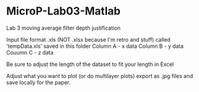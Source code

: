 MicroP-Lab03-Matlab
===================

Lab 3 moving average filter depth justification

Input file format
.xls (NOT .xlsx because I'm retro and stuff) called 'tempData.xls' saved in this folder
Column A - x data
Column B - y data
Couumn C - z data

Be sure to adjust the length of the dataset to fit your length in Excel

Adjust what you want to plot (or do multilayer plots)
export as .jpg files and save locally for the paper.
